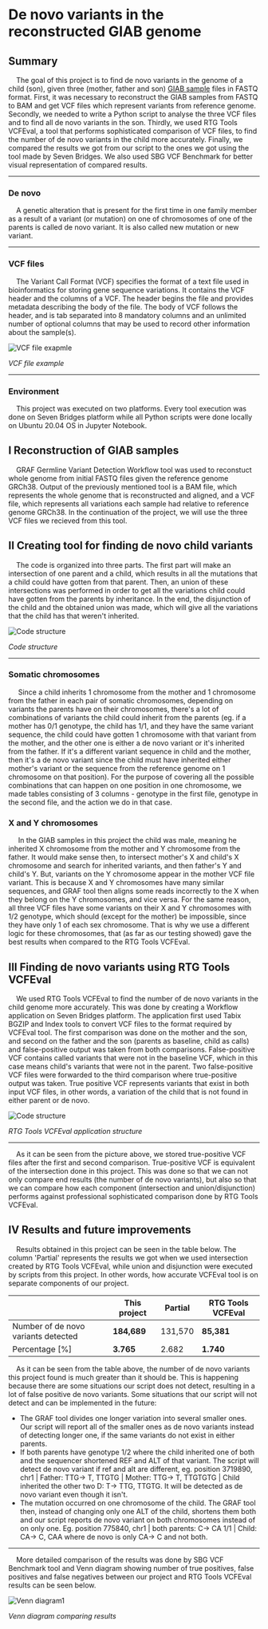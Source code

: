 # De novo variants in the reconstructed GIAB genome

## Summary
&nbsp;&nbsp;&nbsp;&nbsp;The goal of this project is to find de novo variants in the genome of a child (son), given three (mother, father and son) [GIAB sample](https://github.com/PacificBiosciences/DevNet/wiki/Genome-in-a-Bottle-Ashkenazim-Trio) files in FASTQ format. First, it was necessary to reconstruct the GIAB samples from FASTQ to BAM and get VCF files which represent variants from reference genome. Secondly, we needed to write a Python script to analyse the three VCF files and to find all de novo variants in the son. Thirdly, we used RTG Tools VCFEval, a tool that performs sophisticated comparison of VCF files, to find the number of de novo variants in the child more accurately. Finally, we compared the results we got from our script to the ones we got using the tool made by Seven Bridges. We also used SBG VCF Benchmark for better visual representation of compared results.

---
### De novo
&nbsp;&nbsp;&nbsp;&nbsp;A genetic alteration that is present for the first time in one family member as a result of a variant (or mutation) on one of chromosomes of one of the parents is called de novo variant. It is also called new mutation or new variant.

---
### VCF files
&nbsp;&nbsp;&nbsp;&nbsp;The Variant Call Format (VCF) specifies the format of a text file used in bioinformatics for storing gene sequence variations. It contains the VCF header and the columns of a VCF. The header begins the file and provides metadata describing the body of the file. The body of VCF follows the header, and is tab separated into 8 mandatory columns and an unlimited number of optional columns that may be used to record other information about the sample(s).

![VCF file exapmle](images/vcf_file.png)

*VCF file example*  

---
### Environment
&nbsp;&nbsp;&nbsp;&nbsp;This project was executed on two platforms. Every tool execution was done on Seven Bridges platform while all Python scripts were done locally on Ubuntu 20.04 OS in Jupyter Notebook. 

## I Reconstruction of GIAB samples
&nbsp;&nbsp;&nbsp;&nbsp;GRAF Germline Variant Detection Workflow tool was used to reconstuct whole genome from initial FASTQ files given the reference genome GRCh38. Output of the previously mentioned tool is a BAM file, which represents the whole genome that is reconstructed and aligned, and a VCF file, which represents all variations each sample had relative to reference genome GRCh38. In the continuation of the project, we will use the three VCF files we recieved from this tool.

## II Creating tool for finding de novo child variants 
&nbsp;&nbsp;&nbsp;&nbsp;The code is organized into three parts. The first part will make an intersection of one parent and a child, which results in all the mutations that a child could have gotten from that parent. Then, an union of these intersections was performed in order to get all the variations child could have gotten from the parents by inheritance. In the end, the disjunction of the child and the obtained union was made, which will give all the variations that the child has that weren't inherited. 

![Code structure](images/code_structure.png)

*Code structure*  

---
### Somatic chromosomes
&nbsp;&nbsp;&nbsp;&nbsp; Since a child inherits 1 chromosome from the mother and 1 chromosome from the father in each pair of somatic chromosomes, depending on variants the parents have on their chromosomes, there's a lot of combinations of variants the child could inherit from the parents (eg. if a mother has 0/1 genotype, the child has 1/1, and they have the same variant sequence, the child could have gotten 1 chromosome with that variant from the mother, and the other one is either a de novo variant or it's inherited from the father. If it's a different variant sequence in child and the mother, then it's a de novo variant since the child must have inherited either mother's variant or the sequence from the reference genome on 1 chromosome on that position). For the purpose of covering all the possible combinations that can happen on one position in one chromosome, we made tables consisting of 3 columns - genotype in the first file, genotype in the second file, and the action we do in that case. 

### X and Y chromosomes
&nbsp;&nbsp;&nbsp;&nbsp; In the GIAB samples in this project the child was male, meaning he inherited X chromosome from the mother and Y chromosome from the father. It would make sense then, to intersect mother's X and child's X chromosome and search for inherited variants, and then father's Y and child's Y. But, variants on the Y chromosome appear in the mother VCF file variant. This is because X and Y chromosomes have many similar sequences, and GRAF tool then aligns some reads incorrectly to the X when they belong on the Y chromosomes, and vice versa. For the same reason, all three VCF files have some variants on their X and Y chromosomes with 1/2 genotype, which should (except for the mother) be impossible, since they have only 1 of each sex chromosome. That is why we use a different logic for these chromosomes, that (as far as our testing showed) gave the best results when compared to the RTG Tools VCFEval.


## III Finding de novo variants using RTG Tools VCFEval 
&nbsp;&nbsp;&nbsp;&nbsp;We used RTG Tools VCFEval to find the number of de novo variants in the child genome more accurately. This was done by creating a Workflow application on Seven Bridges platform. The application first used Tabix BGZIP and Index tools to convert VCF files to the format required by VCFEval tool. The first comparison was done on the mother and the son, and second on the father and the son (parents as baseline, child as calls) and false-positive output was taken from both comparisons. False-positive VCF contains called variants that were not in the baseline VCF, which in this case means child's variants that were not in the parent. Two false-positive VCF files were forwarded to the third comparison where true-positive output was taken. True positive VCF represents variants that exist in both input VCF files, in other words, a variation of the child that is not found in either parent or de novo. 

![Code structure](images/rtg_tools_vcfeval.png)

*RTG Tools VCFEval application structure*  

---

&nbsp;&nbsp;&nbsp;&nbsp;As it can be seen from the picture above, we stored true-positive VCF files after the first and second comparison. True-positive VCF is equivalent of the intersection done in this project. This was done so that we can not only compare end results (the number of de novo variants), but also so that we can compare how each component (intersection and union/disjunction) performs against professional sophisticated comparison done by RTG Tools VCFEval.

## IV Results and future improvements
&nbsp;&nbsp;&nbsp;&nbsp;Results obtained in this project can be seen in the table below. The column 'Partial' represents the results we got when we used intersection created by RTG Tools VCFEval, while union and disjunction were executed by scripts from this project. In other words, how accurate VCFEval tool is on separate components of our project.

&nbsp; | This project | Partial | RTG Tools VCFEval
------------- | ------------- | ------------ | -------------
Number of de novo variants detected | **184,689** | 131,570 | **85,381**
Percentage [%] | **3.765** | 2.682 | **1.740** 

&nbsp;&nbsp;&nbsp;&nbsp;As it can be seen from the table above, the number of de novo variants this project found is much greater than it should be. This is happening because there are some situations our script does not detect, resulting in a lot of false positive de novo variants. Some situations that our script will not detect and can be implemented in the future:
  
  * The GRAF tool divides one longer variation into several smaller ones. Our script will report all of the smaller ones as de novo variants instead of detecting longer one, if the same variants do not exist in either parents.
  * If both parents have genotype 1/2 where the child inherited one of both and the sequencer shortened REF and ALT of that variant. The script will detect de novo variant if ref and alt are different, eg. position 3719890, chr1 | Father: TTG-> T, TTGTG | Mother: TTG-> T, TTGTGTG | Child inherited the other two D: T-> TTG, TTGTG. It will be detected as de novo variant even though it isn't.
  * The mutation occurred on one chromosome of the child. The GRAF tool then, instead of changing only one ALT of the child, shortens them both and our script reports de novo variant on both chromosomes instead of on only one. Eg. position 775840, chr1 | both parents: C-> CA 1/1 | Child: CA-> C, CAA where de novo is only CA-> C and not both.

---
&nbsp;&nbsp;&nbsp;&nbsp;More detailed comparison of the results was done by SBG VCF Benchmark tool and Venn diagram showing number of true positives, false positives and false negatives between our project and RTG Tools VCFEval results can be seen below.

![Venn diagram1](images/venn_diagram1.png)

*Venn diagram comparing results*  

